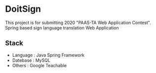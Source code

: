 # DoitSign

This project is for submitting 2020 "PAAS-TA Web Application Contest".
<br>
Spring based sign language translation Web Application
<br>

## Stack
* Language : Java Spring Framework
* Datebase : MySQL
* Others : Google Teachable
